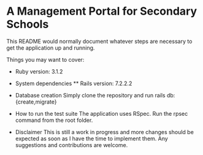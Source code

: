 # A Management Portal for Secondary Schools

This README would normally document whatever steps are necessary to get the
application up and running.

Things you may want to cover:

* Ruby version: 3.1.2

* System dependencies
** Rails version: 7.2.2.2

* Database creation
Simply clone the repository and run rails db:{create,migrate}


* How to run the test suite
The application uses RSpec. Run the rpsec command from the root folder.
* Disclaimer
This is still a work in progress and more changes should be expected as soon as I have the time to implement them. Any suggestions and contributions are welcome.
